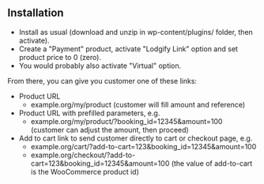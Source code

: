 ## Installation

* Install as usual (download and unzip in wp-content/plugins/ folder, then activate).
* Create a "Payment" product, activate "Lodgify Link" option and set product price to 0 (zero).
* You would probably also activate "Virtual" option.

From there, you can give you customer one of these links:

* Product URL
  - example.org/my/product
  (customer will fill amount and reference)
* Product URL with prefilled parameters, e.g.
  - example.org/my/product/?booking_id=12345&amount=100
  (customer can adjust the amount, then proceed)
* Add to cart link to send customer directly to cart or checkout page, e.g.
  - example.org/cart/?add-to-cart=123&booking_id=12345&amount=100
  - example.org/checkout/?add-to-cart=123&booking_id=12345&amount=100
  (the value of add-to-cart is the WooCommerce product id)

